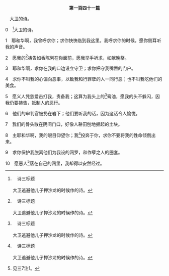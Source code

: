 <p style="text-align:center;font-weight:bold;">第一百四十一篇</p>

<a name="0">

<span id="spsm">　大卫的诗。

0　[^a]大卫的诗。

[^a]:　诗三标题<br><br>大卫逃避他儿子押沙龙的时候作的诗。

1　耶和华啊，我曾呼求你；求你快快临到我这里。我呼求你的时候，愿你侧耳听我的声音。

2　愿我的[^a]祷告如香陈列在你面前，愿我举手祈求，如献晚祭。

[^a]:　路一10；徒十4；启五8；八3～4<br><br>路1:10　烧香的时候，全群的百姓在外面祷告。<br><br>徒10:4　哥尼流定睛看他，惊怕说，主啊，什么事？天使对他说，你的祷告和你的周济，已经上达神面前，蒙记念了。<br><br>启5:8　当祂拿书卷的时候，四活物和二十四位长老，都俯伏在羔羊面前，各拿着琴，和盛满了香的金炉，这香炉就是众圣徒的祷告。<br><br>启8:3　另一位天使拿着金香炉，来站在祭坛旁边，有许多香赐给祂，好同众圣徒的祷告献在宝座前的金坛上。<br><br>启8:4　那香的烟同众圣徒的祷告，从那天使手中上升于神面前。

3　耶和华啊，求你在我的口边设立守卫；求你把守我嘴唇的门户。

4　求你不叫我的心偏向恶事，以致我和行罪孽的人一同行恶；也不叫我吃他们的美食。

5　愿义人凭慈爱击打我，责备我；这算为我头上的[^a]膏油，愿我的头不躲闪，因我仍要祷告，抵制人的恶行。

[^a]:　诗二三5；路七46<br><br>诗23:5　在我敌人面前，你为我摆设筵席；你用油膏了我的头，使我的福杯满溢。<br><br>路7:46　你没有用油抹我的头，但她用香膏抹我的脚。

6　他们的审判官被扔在岩下；他们要听我的话，因为这话令人愉悦。

7　我们的骨头散在阴间门口，好像人耕田刨地掘起的土块。

8　主耶和华啊，我的眼目仰望你；我[^a]投奔于你，求你不要将我的性命倾倒出来。

[^a]:　诗二12<br><br>诗2:12　当以嘴亲子，恐怕祂发怒，你们便在路中灭亡，因为祂的怒气快要发作。凡投奔于祂的，都是有福的。

9　求你保护我脱离他们为我设的网罗，和作孽之人的圈套。

10　愿恶人[^1]落在自己的网里，我却得以安然经过。

[^1]:见三7注1。


